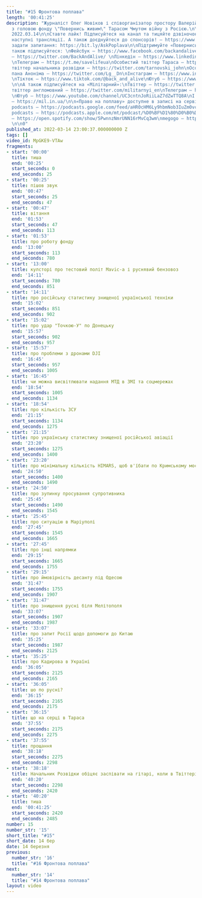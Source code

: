 ```yaml
---
title: "#15 Фронтова поплава"
length: '00:41:25'
description: "Журналіст Олег Новіков і співорганізатор простору Валерій Агєєв обговорюють
  з головою фонду \"Повернись живим\" Тарасом Чмутом війну з Росією.\n\nВипуск за
  2022.03.14\n\nСтавте лайк! Підписуйтеся на канал та тицяйте дзвіночок, щоб не пропустити
  наступні трансляції. А також доєднуйтеся до спонсорів! – https://www.youtube.com/channel/UCwCkRo2WQx_9JRWISLC47fw/join\n\n‼️Щоб
  задати запитання: https://bit.ly/AskPoplava\n\nПідтримуйте «Повернись Живим»: \nhttps://www.comebackalive.in.ua/donate\n\nА
  також підписуйтеся: \nФейсбук – https://www.facebook.com/backandalive \nТвіттер
  – https://twitter.com/BackAndAlive/ \nЛінкедін – https://www.linkedin.com/company/come-back-alive/
  \nТелеграм – https://t.me/savelifeua\nОсобистий твіттер Тараса – https://twitter.com/TarasChmut\nОсобистий
  твіттер начальника розвідки – https://twitter.com/tarnovski_john\nОсобистий твіттер
  пана Аноніма – https://twitter.com/Lg__Dn\nІнстаграм – https://www.instagram.com/savelife.in.ua/
  \nТікток – https://www.tiktok.com/@back_and_alive\nЮтуб – https://www.youtube.com/channel/UCGIa6LSAw2Cl_P-DFv2pHXQ
  \n\nА також підписуйтеся на «Мілітарний»:\nТвіттер – https://twitter.com/mil_in_ua\nТа
  твіттер англомовний – https://twitter.com/militarnyi_en\nТелеграм – https://t.me/milinua
  \nЮтуб – https://www.youtube.com/channel/UC3cntnJoRiiLaZ7dZwTTQ8A\nІ читайте сайт
  – https://mil.in.ua/\n\n«Право на поплаву» доступне в записі на сервісах: \ngoogle
  podcasts – https://podcasts.google.com/feed/aHR0cHM6Ly9hbmNob3IuZm0vcy84ODhiMzE0Yy9wb2RjYXN0L3Jzcw\napple
  podcasts – https://podcasts.apple.com/mt/podcast/%D0%BF%D1%80%D0%B0%D0%B2%D0%BE-%D0%BD%D0%B0-%D0%BF%D0%BE%D0%BF%D0%BB%D0%B0%D0%B2%D1%83/id1613491809\nspotify
  – https://open.spotify.com/show/5PwnnzNmrUNN16rMvCq3wm\nmegogo – https://megogo.page.link/tA2y
  \n\n0"
published_at: 2022-03-14 23:00:37.000000000 Z
tags: []
video_id: MpGKE9-VTAw
fragments:
- start: '00:00'
  title: тиша
  end: '00:25'
  start_seconds: 0
  end_seconds: 25
- start: '00:25'
  title: пішов звук
  end: '00:47'
  start_seconds: 25
  end_seconds: 47
- start: '00:47'
  title: вітання
  end: '01:53'
  start_seconds: 47
  end_seconds: 113
- start: '01:53'
  title: про роботу фонду
  end: '13:00'
  start_seconds: 113
  end_seconds: 780
- start: '13:00'
  title: кулсторі про тестовий політ Mavic-а і руснявий бензовоз
  end: '14:11'
  start_seconds: 780
  end_seconds: 851
- start: '14:11'
  title: про російську статистику знищеної української техніки
  end: '15:02'
  start_seconds: 851
  end_seconds: 902
- start: '15:02'
  title: про удар "Точкою-У" по Донецьку
  end: '15:57'
  start_seconds: 902
  end_seconds: 957
- start: '15:57'
  title: про проблеми з дронами DJI
  end: '16:45'
  start_seconds: 957
  end_seconds: 1005
- start: '16:45'
  title: чи можна висвітлювати надання МТД в ЗМІ та соцмережах
  end: '18:54'
  start_seconds: 1005
  end_seconds: 1134
- start: '18:54'
  title: про кількість ЗСУ
  end: '21:15'
  start_seconds: 1134
  end_seconds: 1275
- start: '21:15'
  title: про українську статистику знищеної російської авіації
  end: '23:20'
  start_seconds: 1275
  end_seconds: 1400
- start: '23:20'
  title: про мінімальну кількість HIMARS, щоб в'їбати по Кримському мосту
  end: '24:50'
  start_seconds: 1400
  end_seconds: 1490
- start: '24:50'
  title: про зупинку просування супротивника
  end: '25:45'
  start_seconds: 1490
  end_seconds: 1545
- start: '25:45'
  title: про ситуацію в Маріуполі
  end: '27:45'
  start_seconds: 1545
  end_seconds: 1665
- start: '27:45'
  title: про інші напрямки
  end: '29:15'
  start_seconds: 1665
  end_seconds: 1755
- start: '29:15'
  title: про ймовірність десанту під Одесою
  end: '31:47'
  start_seconds: 1755
  end_seconds: 1907
- start: '31:47'
  title: про знищення русні біля Мелітополя
  end: '33:07'
  start_seconds: 1907
  end_seconds: 1987
- start: '33:07'
  title: про запит Росії щодо допомоги до Китаю
  end: '35:25'
  start_seconds: 1987
  end_seconds: 2125
- start: '35:25'
  title: про Кадирова в Україні
  end: '36:05'
  start_seconds: 2125
  end_seconds: 2165
- start: '36:05'
  title: шо по русні?
  end: '36:15'
  start_seconds: 2165
  end_seconds: 2175
- start: '36:15'
  title: що на серці в Тараса
  end: '37:55'
  start_seconds: 2175
  end_seconds: 2275
- start: '37:55'
  title: прощання
  end: '38:18'
  start_seconds: 2275
  end_seconds: 2298
- start: '38:18'
  title: Начальник Розвідки обіцяє заспівати на гітарі, коли в Твіттері буде 100 тисяч
  end: '40:20'
  start_seconds: 2298
  end_seconds: 2420
- start: '40:20'
  title: тиша
  end: '00:41:25'
  start_seconds: 2420
  end_seconds: 2485
number: 15
number_str: '15'
short_title: "#15"
short_date: 14 бер
date: 14 березня
previous:
  number_str: '16'
  title: "#16 Фронтова поплава"
next:
  number_str: '14'
  title: "#14 Фронтова поплава"
layout: video
---
```

